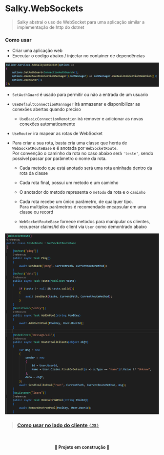 ﻿# Salky.WebSockets
> Salky abstrai o uso de WebSocket para uma aplicação similar a implementação de http do dotnet

### Como usar

- Criar uma aplicação web
- Executar o codigo abaixo / injectar no container de dependências
<img src="readme/example1.png">

- `SetAuthGuard` é usado para permitir ou não a entrada de um usuario
- `UseDefaultConnectionMannager` irá armazenar e disponibilizar as conexões abertas quando preciso
    - `UseBasicConnectionRemotion` irá remover e adicionar as novas conexões automaticamente
- `UseRouter` ira mapear as rotas de WebSocket


- Para criar a sua rota, basta cria uma classe que herda de `WebSocketRouteBase` e é anotada por `WebSocketRoute`.<br>Por convenção o caminho da rota no caso abaixo será `'teste'`, sendo possível passar por parâmetro o nome da rota.
   
    - Cada metodo que está anotado será uma rota aninhada dentro da rota da classe

    - Cada rota final, possui um metodo e um caminho

    - O anotador do metodo representa o `metodo` da rota e o `caminho`

    - Cada rota recebe um único parâmetro, de qualquer tipo. <br> Para multiplos parâmetros é recomendado encapsular em uma classe ou record
    
    - `WebSocketRouteBase` fornece metodos para manipular os clientes, recuperar claims/id do client via `User` como demontrado abaixo

<img src="readme/example2.png">

<br>

> ### [Como usar no lado do cliente `(JS)`](https://github.com/GuilhermePSDG/Salky.WebSockets/blob/main/Example/JavaScriptUseCase/index.js)

<br>


<h4 align="center"> 🚧 Projeto em construção 🚧 </h4>
